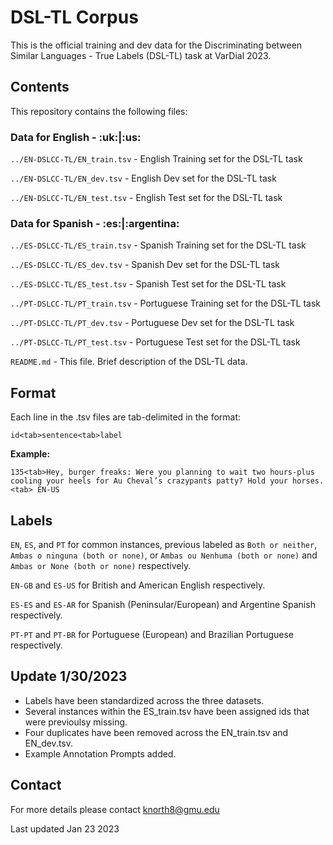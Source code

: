 <h1>DSL-TL Corpus</h1>

This is the official training and dev data for the Discriminating between Similar Languages - True Labels (DSL-TL) task at VarDial 2023.

<h2>Contents</h2>

This repository contains the following files:

<h3>Data for English - :uk:|:us:</h3>

`../EN-DSLCC-TL/EN_train.tsv`               - English Training set for the DSL-TL task 

`../EN-DSLCC-TL/EN_dev.tsv`                 - English Dev set for the DSL-TL task 

`../EN-DSLCC-TL/EN_test.tsv`                - English Test set for the DSL-TL task 

<h3>Data for Spanish - :es:|:argentina:</h3>

`../ES-DSLCC-TL/ES_train.tsv` 							- Spanish Training set for the DSL-TL task 

`../ES-DSLCC-TL/ES_dev.tsv` 						  	- Spanish Dev set for the DSL-TL task 

`../ES-DSLCC-TL/ES_test.tsv`                - Spanish Test set for the DSL-TL task 

`../PT-DSLCC-TL/PT_train.tsv` 							- Portuguese Training set for the DSL-TL task 

`../PT-DSLCC-TL/PT_dev.tsv` 							  - Portuguese Dev set for the DSL-TL task 

`../PT-DSLCC-TL/PT_test.tsv`                - Portuguese Test set for the DSL-TL task 

`README.md` 								                - This file. Brief description of the DSL-TL data. 

<h2>Format</h2>

Each line in the .tsv files are tab-delimited in the format:

`id<tab>sentence<tab>label`

<strong>Example:</strong> 

`135<tab>Hey, burger freaks: Were you planning to wait two hours-plus cooling your heels for Au Cheval’s crazypants patty? Hold your horses.<tab> EN-US`

<h2>Labels</h2>

`EN`, `ES`, and `PT` for common instances, previous labeled as `Both or neither`, `Ambas o ninguna (both or none)`, or  `Ambas ou Nenhuma (both or none)` and `Ambas or None (both or none)` respectively.

`EN-GB` and `ES-US` for British and American English respectively.

`ES-ES` and `ES-AR` for Spanish (Peninsular/European) and Argentine Spanish respectively.

`PT-PT` and `PT-BR` for Portuguese (European) and Brazilian Portuguese respectively.

<h2>Update 1/30/2023 </h2>

<ul>
  <li>Labels have been standardized across the three datasets.</li>
  <li>Several instances within the ES_train.tsv have been assigned ids that were previoulsy missing.</li>
  <li>Four duplicates have been removed across the EN_train.tsv and EN_dev.tsv.</li>
  <li>Example Annotation Prompts added.</li>
</ul>

<h2>Contact</h2>

For more details please contact knorth8@gmu.edu

Last updated Jan 23 2023
